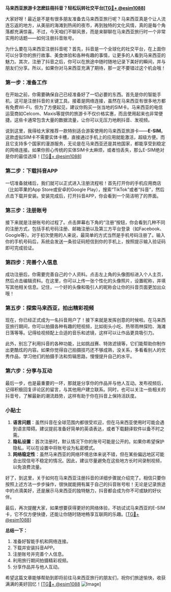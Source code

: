 **马来西亚旅游卡怎麽註冊抖音？轻松玩转社交平台[[TG💪+ @esim1088](https://t.me/s/esim1088)]**

大家好呀！最近是不是有很多朋友准备去马来西亚旅行呢？马来西亚真是个让人流连忘返的地方，从美丽的海滩到热闹的夜市，再到独特的文化风情，真的是每个角落都充满惊喜。不过，今天咱们不聊风景，而是来聊聊在马来西亚旅行时一个非常实用的话题——如何注册抖音账号。

为什么要在马来西亚注册抖音呢？首先，抖音是一个全球化的社交平台，在上面你可以分享你的旅行故事、美食体验和各种有趣的事情，让更多的人看到马来西亚的魅力。其次，注册了抖音之后，你可以在旅途中随时随地记录下美好的瞬间，并与朋友们分享。所以，如果你对马来西亚充满了期待，那一定不要错过这个机会哦！

### **第一步：准备工作**

在开始之前，你需要确保自己已经准备好了一切必要的东西。首先是你的智能手机，这可是注册抖音的关键工具。接着是网络连接，虽然在马来西亚有很多地方都有免费Wi-Fi，但为了方便起见，建议你购买一张当地的SIM卡。马来西亚的电信运营商如Celcom、Maxis等提供的旅游卡不仅价格实惠，而且使用起来也非常便捷。这些卡通常包含大量的数据流量，让你可以无压力地刷抖音、发视频。

说到这里，我得给大家推荐一款特别适合游客使用的马来西亚旅游卡——**E-SIM**。这款虚拟SIM卡不需要实体卡槽，直接通过手机上的应用就能激活，超级方便。而且它支持多个国家的漫游服务，无论是在马来西亚还是其他国家，都能享受到稳定的网络连接。如果你担心传统的实体SIM卡太麻烦，或者怕丢失，那么E-SIM绝对是你的最佳选择！[[TG💪+ @esim1088](https://t.me/s/esim1088)]

### **第二步：下载抖音APP**

一切准备就绪后，我们就可以正式进入注册流程啦！首先打开你的手机应用商店（比如苹果的App Store或安卓的Google Play），搜索“TikTok”或者“抖音”，然后点击下载并安装。安装完成后，打开抖音APP，你会看到一个简洁明了的界面。

### **第三步：注册账号**

接下来就是注册账号的过程了。点击屏幕右下角的“注册”按钮，你会看到几种不同的注册方式，包括手机号码注册、邮箱注册以及第三方平台登录（如Facebook、Google等）。对于初次使用的人来说，最简单的方式当然是手机号码注册了。输入你的手机号码后，系统会发送一条验证码短信到你的手机上，按照提示输入验证码即可完成验证。

### **第四步：完善个人信息**

成功注册后，你需要完善自己的个人资料。点击左上角的头像图标进入个人主页，然后点击编辑资料。在这里，你可以上传一张个性化的头像照片，设置昵称，并填写其他相关信息。记住，一个好的头像和吸引人的昵称会让你的抖音页面更加出众哦！

### **第五步：探索马来西亚，拍出精彩视频**

现在，你已经正式成为一名抖音用户了！接下来就是发挥创意的时候啦。在马来西亚旅行期间，你可以拍摄各种有趣的短视频，比如街头小吃、热带雨林探险、海滩日落等等。记得给视频配上合适的音乐和滤镜，这样可以让作品更具吸引力。

此外，别忘了利用抖音的各种功能，比如挑战赛、特效滤镜等，它们能帮助你制作出更酷炫的内容。如果你觉得自己拍摄技巧还不够成熟，没关系，多看看别人的优秀作品，学习他们的拍摄手法和剪辑思路，慢慢提升自己的水平。

### **第六步：分享与互动**

最后一步，也是最重要的一环，那就是分享你的作品并与他人互动。发布视频后，记得积极回复评论区的留言，与其他用户建立联系。同时，也可以关注一些相关的抖音号，了解最新的潮流趋势，这样有助于你在抖音上保持活跃度。

### **小贴士**

1. **语言问题**：虽然抖音在全球范围内都很受欢迎，但在马来西亚使用时可能会遇到语言障碍。建议提前准备好简单的英语表达，或者下载翻译软件以备不时之需。
2. **隐私设置**：首次注册时，默认情况下你的账号可能是公开的。如果你希望保护隐私，可以在设置中将账号设为私密模式。
3. **网络稳定性**：虽然马来西亚的网络环境总体来说不错，但在某些偏远地区可能会出现信号不稳定的情况。因此，建议尽量避免在这些地方长时间录制视频，以免浪费流量。

好了，到这里，关于如何在马来西亚注册抖音的详细步骤就介绍完了。相信只要你按照上述方法一步步操作，很快就能拥有属于自己的抖音账号啦！无论是记录旅途中的点滴美好，还是展示马来西亚的独特魅力，抖音都会成为你不可或缺的好伙伴。

最后，再次提醒大家，如果想要获得更好的网络体验，不妨试试马来西亚的E-SIM卡，它不仅方便快捷，还能让你随时随地畅享互联网的乐趣。[[TG💪+ @esim1088](https://t.me/s/esim1088)]

**总结一下：**
1. 准备好智能手机和网络连接。
2. 下载并安装抖音APP。
3. 注册账号并完善个人信息。
4. 利用旅行期间拍摄精彩视频。
5. 分享作品并与他人互动。

希望这篇文章能够帮助到即将前往马来西亚旅行的朋友们，祝你们旅途愉快，收获满满的美好回忆！[[TG💪+ @esim1088](https://t.me/s/esim1088) ![Image](https://i.postimg.cc/4NQfJmqS/Snipaste-2025-05-13-00-14-12.png)]